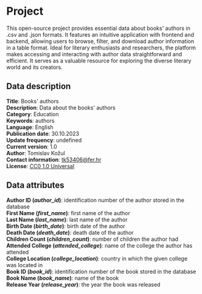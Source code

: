 # Project
This open-source project provides essential data about books' authors in .csv and .json formats. It features an intuitive application with frontend and backend, allowing users to browse, filter, and download author information in a table format. Ideal for literary enthusiasts and researchers, the platform makes accessing and interacting with author data straightforward and efficient. It serves as a valuable resource for exploring the diverse literary world and its creators.

## Data description
<strong>Title</strong>: Books' authors\
<strong>Description</strong>: Data about the books' authors\
<strong>Category</strong>: Education\
<strong>Keywords</strong>: authors\
<strong>Language</strong>: English\
<strong>Publication date</strong>: 30.10.2023\
<strong>Update frequency</strong>: undefined\
<strong>Current version</strong>: 1.0\
<strong>Author</strong>: Tomislav Kožul\
<strong>Contact information</strong>: tk53406@fer.hr\
<strong>License</strong>: [CC0 1.0 Universal](https://creativecommons.org/publicdomain/zero/1.0/deed.en)

## Data attributes
<strong>Author ID (<em>author_id</em>)</strong>: identification number of the author stored in the database\
<strong>First Name (<em>first_name</em>)</strong>: first name of the author\
<strong>Last Name (<em>last_name</em>)</strong>: last name of the author\
<strong>Birth Date (<em>birth_date</em>)</strong>: birth date of the author\
<strong>Death Date (<em>death_date</em>)</strong>: death date of the author\
<strong>Children Count (<em>children_count</em>)</strong>: number of children the author had\
<strong>Attended College (<em>attended_college</em>)</strong>: name of the college the author has attended\
<strong>College Location (<em>college_location</em>)</strong>: country in which the given college was located in\
<strong>Book ID (<em>book_id</em>)</strong>: identification number of the book stored in the database\
<strong>Book Name (<em>book_name</em>)</strong>: name of the book\
<strong>Release Year (<em>release_year</em>)</strong>: the year the book was released
